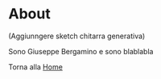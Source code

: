 # About

(Aggiunngere sketch chitarra generativa)

Sono Giuseppe Bergamino e sono blablabla





Torna alla [Home](https://bergsound.github.io/MontiPicentiniDigitali/)
